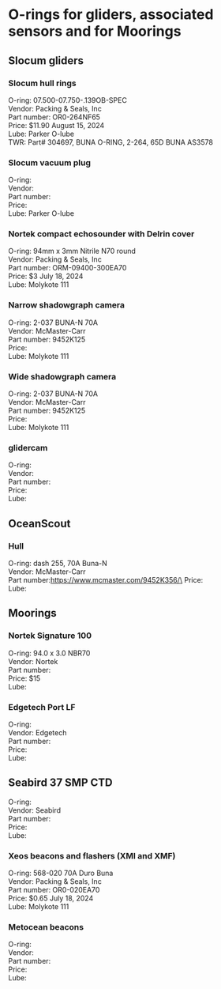 # O-rings for gliders, associated sensors and for Moorings

## Slocum gliders

### Slocum hull rings

O-ring: 07.500-07.750-.139OB-SPEC\
Vendor: Packing & Seals, Inc\
Part number: OR0-264NF65\
Price: \$11.90 August 15, 2024\
Lube: Parker O-lube\
TWR: Part# 304697, BUNA O-RING, 2-264, 65D BUNA AS3578

### Slocum vacuum plug

O-ring:\
Vendor:\
Part number:\
Price:\
Lube: Parker O-lube

### Nortek compact echosounder with Delrin cover

O-ring: 94mm x 3mm Nitrile N70 round\
Vendor: Packing & Seals, Inc\
Part number: ORM-09400-300EA70\
Price: \$3 July 18, 2024\
Lube: Molykote 111

### Narrow shadowgraph camera

O-ring: 2-037 BUNA-N 70A\
Vendor: McMaster-Carr\
Part number: 9452K125\
Price:\
Lube: Molykote 111

### Wide shadowgraph camera

O-ring: 2-037 BUNA-N 70A\
Vendor: McMaster-Carr\
Part number: 9452K125\
Price:\
Lube: Molykote 111

### glidercam

O-ring:\
Vendor:\
Part number:\
Price:\
Lube:

## OceanScout

### Hull 

O-ring: dash 255, 70A Buna-N\
Vendor: McMaster-Carr\
Part number:https://www.mcmaster.com/9452K356/\
Price:\
Lube:

## Moorings

### Nortek Signature 100

O-ring: 94.0 x 3.0 NBR70\
Vendor: Nortek\
Part number:\
Price: $15\
Lube:

### Edgetech Port LF

O-ring:\
Vendor: Edgetech\
Part number:\
Price:\
Lube:

## Seabird 37 SMP CTD

O-ring:\
Vendor: Seabird\
Part number:\
Price:\
Lube:

### Xeos beacons and flashers (XMI and XMF)

O-ring: 568-020 70A Duro Buna\
Vendor: Packing & Seals, Inc\
Part number: OR0-020EA70\
Price: \$0.65 July 18, 2024\
Lube: Molykote 111

### Metocean beacons

O-ring:\
Vendor:\
Part number:\
Price:\
Lube:
